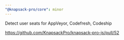 ```yaml
---
"@knapsack-pro/core": minor
---
```


Detect user seats for AppVeyor, Codefresh, Codeship

https://github.com/KnapsackPro/knapsack-pro-js/pull/52
